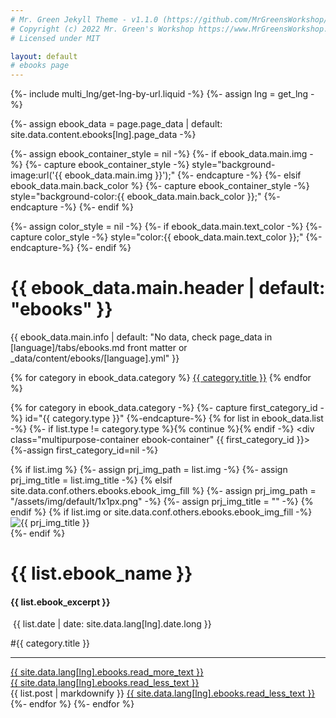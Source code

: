 ```yaml
---
# Mr. Green Jekyll Theme - v1.1.0 (https://github.com/MrGreensWorkshop/MrGreen-JekyllTheme)
# Copyright (c) 2022 Mr. Green's Workshop https://www.MrGreensWorkshop.com
# Licensed under MIT

layout: default
# ebooks page
---
```

{%- include multi_lng/get-lng-by-url.liquid -%}
{%- assign lng = get_lng -%}

{%- assign ebook_data = page.page_data | default: site.data.content.ebooks[lng].page_data -%}

{%- assign ebook_container_style = nil -%}
{%- if ebook_data.main.img -%}
  {%- capture ebook_container_style -%} style="background-image:url('{{ ebook_data.main.img }}');" {%- endcapture -%}
{%- elsif ebook_data.main.back_color %}
  {%- capture ebook_container_style -%} style="background-color:{{ ebook_data.main.back_color }};" {%- endcapture -%}
{%- endif %}

<div class="multipurpose-container ebook-heading-container" {{ebook_container_style}}>
{%- assign color_style = nil -%}
{%- if ebook_data.main.text_color -%}
  {%- capture color_style -%} style="color:{{ ebook_data.main.text_color }};" {%-endcapture-%}
{%- endif %}
  <h1 {{ color_style }}>{{ ebook_data.main.header | default: "ebooks" }}</h1>
  <p {{ color_style }}>{{ ebook_data.main.info | default: "No data, check page_data in [language]/tabs/ebooks.md front matter or _data/content/ebooks/[language].yml" }}</p>
  <div class="multipurpose-button-wrapper">
  {% for category in ebook_data.category %}
    <a href="#{{ category.type }}" role="button" class="multipurpose-button ebook-buttons" style="background-color:{{ category.color }};">{{ category.title }}</a>
  {% endfor %}
  </div>
</div>

{% for category in ebook_data.category -%}
  {%- capture first_category_id -%} id="{{ category.type }}" {%-endcapture-%}
  {% for list in ebook_data.list -%}
    {%- if list.type != category.type %}{% continue %}{% endif -%}
    <div class="multipurpose-container ebook-container" {{ first_category_id }}>
      {%-assign first_category_id=nil -%}
      <div class="row">
        {% if list.img %}
          {%- assign prj_img_path = list.img -%}
          {%- assign prj_img_title = list.img_title -%}
        {% elsif site.data.conf.others.ebooks.ebook_img_fill %}
          {%- assign prj_img_path = "/assets/img/default/1x1px.png" -%}
          {%- assign prj_img_title = "" -%}
        {% endif %}
        {% if list.img or site.data.conf.others.ebooks.ebook_img_fill -%}
        <div class="col-md-3 ebook-img">
          <img src="{{ prj_img_path }}" alt="{{ prj_img_title }}">
        </div>
        {%- endif %}
        <div class="col-md-9 ebook-header">
          <h1>{{ list.ebook_name }}</h1><h4>{{ list.ebook_excerpt }}</h4>
          <div class="meta-container">
            <p class="date"><i class="fa fa-calendar fa-fw" aria-hidden="true"></i>&nbsp;{{ list.date | date: site.data.lang[lng].date.long }}</p>
            <p class="category">#{{ category.title }}</p>
          </div>
          <hr>
          <a href="javascript:void(0);" class="read-more-less">
            <div class="read-more"><i class="fa fa-angle-double-down fa-fw" aria-hidden="true"></i>{{ site.data.lang[lng].ebooks.read_more_text }}</div>
            <div class="read-less"><i class="fa fa-angle-double-up fa-fw" aria-hidden="true"></i>{{ site.data.lang[lng].ebooks.read_less_text }}</div>
          </a>
        </div>
      </div>
      <div class="row">
        <div class="markdown-style">
          {{ list.post | markdownify }}
          <a href="javascript:void(0);" class="read-more-less">
            <i class="fa fa-angle-double-up fa-fw" aria-hidden="true"></i>{{ site.data.lang[lng].ebooks.read_less_text }}
          </a>
        </div>
      </div>
    </div>
  {%- endfor %}
{%- endfor %}
